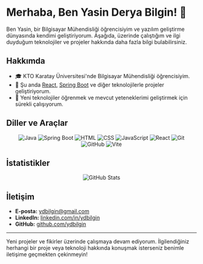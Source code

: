 # Merhaba, Ben Yasin Derya Bilgin! 👋

Ben Yasin, bir Bilgisayar Mühendisliği öğrencisiyim ve yazılım geliştirme dünyasında kendimi geliştiriyorum. Aşağıda, üzerinde çalıştığım ve ilgi duyduğum teknolojiler ve projeler hakkında daha fazla bilgi bulabilirsiniz.

## Hakkımda

- 🎓 KTO Karatay Üniversitesi'nde Bilgisayar Mühendisliği öğrencisiyim.
- 🔭 Şu anda [React](https://reactjs.org/), [Spring Boot](https://spring.io/projects/spring-boot) ve diğer teknolojilerle projeler geliştiriyorum.
- 🌱 Yeni teknolojiler öğrenmek ve mevcut yeteneklerimi geliştirmek için sürekli çalışıyorum.

## Diller ve Araçlar

<p align="center">
  <img src="https://img.shields.io/badge/Java-ED8B00?style=for-the-badge&logo=java&logoColor=white" alt="Java"/>
  <img src="https://img.shields.io/badge/Spring%20Boot-6DB33F?style=for-the-badge&logo=spring-boot&logoColor=white" alt="Spring Boot"/>
  <img src="https://img.shields.io/badge/HTML5-E34F26?style=for-the-badge&logo=html5&logoColor=white" alt="HTML"/>
  <img src="https://img.shields.io/badge/CSS3-1572B6?style=for-the-badge&logo=css3&logoColor=white" alt="CSS"/>
  <img src="https://img.shields.io/badge/JavaScript-F7DF1E?style=for-the-badge&logo=javascript&logoColor=black" alt="JavaScript"/>
  <img src="https://img.shields.io/badge/React-20232A?style=for-the-badge&logo=react&logoColor=61DAFB" alt="React"/>
  <img src="https://img.shields.io/badge/Git-F05032?style=for-the-badge&logo=git&logoColor=white" alt="Git"/>
  <img src="https://img.shields.io/badge/GitHub-181717?style=for-the-badge&logo=github&logoColor=white" alt="GitHub"/>
  <img src="https://img.shields.io/badge/Vite-646CFF?style=for-the-badge&logo=vite&logoColor=white" alt="Vite"/>
</p>

## İstatistikler

<p align="center">
  <img src="https://github-readme-stats.vercel.app/api?username=senin_github_kullanıcı_adın&show_icons=true&theme=radical" alt="GitHub Stats"/>
</p>


## İletişim

- **E-posta:** [ydbilgin@gmail.com](mailto:ydbilgin@gmail.com)
- **LinkedIn:** [linkedin.com/in/ydbilgin]((https://www.linkedin.com/in/ydbilgin/))
- **GitHub:** [github.com/ydbilgin](https://github.com/ydbilgin)

---

Yeni projeler ve fikirler üzerinde çalışmaya devam ediyorum. İlgilendiğiniz herhangi bir proje veya teknoloji hakkında konuşmak isterseniz benimle iletişime geçmekten çekinmeyin!
